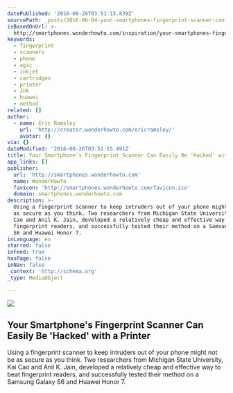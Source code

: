 ```yaml
---
datePublished: '2016-08-26T03:51:15.839Z'
sourcePath: _posts/2016-06-04-your-smartphones-fingerprint-scanner-can-easily-be-hacked.md
isBasedOnUrl: >-
  http://smartphones.wonderhowto.com/inspiration/your-smartphones-fingerprint-scanner-can-easily-be-hacked-with-printer-0169378/
keywords:
  - fingerprint
  - scanners
  - phone
  - agic
  - inkjet
  - cartridges
  - printer
  - ink
  - huawei
  - method
related: []
author:
  - name: Eric Ramsley
    url: 'http://creator.wonderhowto.com/ericramsley/'
    avatar: {}
via: {}
dateModified: '2016-08-26T03:51:15.491Z'
title: Your Smartphone's Fingerprint Scanner Can Easily Be 'Hacked' with a Printer
app_links: []
publisher:
  url: 'http://smartphones.wonderhowto.com'
  name: WonderHowTo
  favicon: 'http://smartphones.wonderhowto.com/favicon.ico'
  domain: smartphones.wonderhowto.com
description: >-
  Using a fingerprint scanner to keep intruders out of your phone might not be
  as secure as you think. Two researchers from Michigan State University, Kai
  Cao and Anil K. Jain, developed a relatively cheap and effective way to beat
  fingerprint readers, and successfully tested their method on a Samsung Galaxy
  S6 and Huawei Honor 7.
inLanguage: en
starred: false
inFeed: true
hasPage: false
inNav: false
_context: 'http://schema.org'
_type: MediaObject

---
```

<article style=""><img src="https://s3-us-west-2.amazonaws.com/the-grid-img/p/4c078f94d6d59d35b5bf05cac14fe3ab8993613c.jpg" /><h1>Your Smartphone's Fingerprint Scanner Can Easily Be 'Hacked' with a Printer</h1><p>Using a fingerprint scanner to keep intruders out of your phone might not be as secure as you think. Two researchers from Michigan State University, Kai Cao and Anil K. Jain, developed a relatively cheap and effective way to beat fingerprint readers, and successfully tested their method on a Samsung Galaxy S6 and Huawei Honor 7.</p></article>